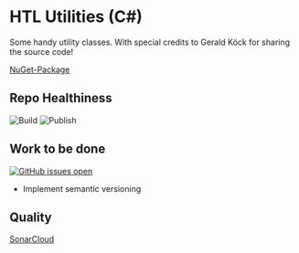 # HTL Utilities (C#)

Some handy utility classes.
With special credits to Gerald Köck for sharing the source code!

[NuGet-Package](https://www.nuget.org/packages/Htl.Utils/)

## Repo Healthiness

![Build](https://github.com/jfuerlinger/htl-utils/workflows/Build/badge.svg)
![Publish](https://github.com/jfuerlinger/htl-utils/workflows/Publish/badge.svg)

## Work to be done

[![GitHub issues open](https://img.shields.io/github/issues/network-tools/shconfparser.svg)](https://github.com/network-tools/shconfparser/issues)

* Implement semantic versioning

## Quality

[SonarCloud](https://sonarcloud.io/dashboard?id=jfuerlinger_htl-utils)